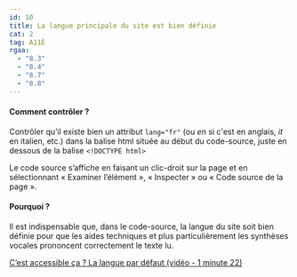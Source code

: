 ```yaml
---
id: 10
title: La langue principale du site est bien définie
cat: 2
tag: A11É
rgaa:
  - "8.3"
  - "8.4"
  - "8.7"
  - "8.8"
---
```


#### Comment contrôler ?

Contrôler qu’il existe bien un attribut `lang="fr"` (ou _en_ si c'est en anglais, _it_ en italien, etc.) dans la balise html située au début du code-source, juste en dessous de la balise `<!DOCTYPE html>`

Le code source s’affiche en faisant un clic-droit sur la page et en sélectionnant « Examiner l’élément », « Inspecter » ou « Code source de la page ».

#### Pourquoi ?

Il est indispensable que, dans le code-source, la langue du site soit bien définie pour que les aides techniques et plus particulièrement les synthèses vocales prononcent correctement le texte lu.  

<a rel="nopenner noreferrer" href="https://youtu.be/zTfHHPQY_d0" target="_blank" title="C’est accessible ça ? La langue par défaut (vidéo - 1 minute 22) - nouvelle fenêtre" class="fr-link">C’est accessible ça ? La langue par défaut (vidéo - 1 minute 22)</a>
